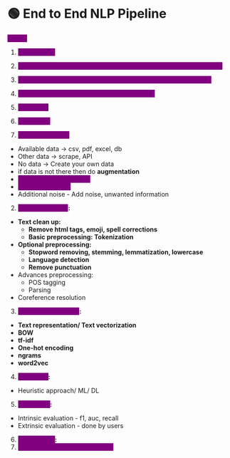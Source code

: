 # 🟢 End to End NLP Pipeline

<mark style="color:purple;background-color:purple;">**Steps:**</mark>

1. <mark style="color:purple;background-color:purple;">**Get the data**</mark>
2. <mark style="color:purple;background-color:purple;">**Clean the data by removing ⇒ url , html tags, emoji, spell correction**</mark>
3. <mark style="color:purple;background-color:purple;">**Stopwords, stemming / lemmatization ⇒ Depending on usecase**</mark>
4. <mark style="color:purple;background-color:purple;">**Feature engineering ⇒ tf-idf , bow, word2vec**</mark>
5. <mark style="color:purple;background-color:purple;">**Modelling**</mark>&#x20;
6. <mark style="color:purple;background-color:purple;">**Evaluation**</mark>



1. <mark style="color:purple;background-color:purple;">**Data acquisition:**</mark>

* Available data -> csv, pdf, excel, db
* Other data -> scrape, API
* No data -> Create your own data
* if data is not there then do **augmentation**
* <mark style="color:purple;background-color:purple;">**Replace with synonyms**</mark>
* <mark style="color:purple;background-color:purple;">**Back translations**</mark>
* Additional noise - Add noise, unwanted information

2. <mark style="color:purple;background-color:purple;">**Text preparation**</mark>**:**

* **Text clean up:**
  * **Remove html tags, emoji, spell corrections**
  * **Basic preprocessing: Tokenization**
* **Optional preprocessing:**
  * **Stopword removing, stemming, lemmatization, lowercase**
  * **Language detection**
  * **Remove punctuation**
* Advances preprocessing:
  * POS tagging
  * Parsing
* Coreference resolution

3. <mark style="color:purple;background-color:purple;">**Feature engineering**</mark>**:**

* **Text representation/ Text vectorization**
* **BOW**
* **tf-idf**
* **One-hot encoding**
* **ngrams**
* **word2vec**

4. <mark style="color:purple;background-color:purple;">**Modelling**</mark>**:**

* Heuristic approach/ ML/ DL

5. <mark style="color:purple;background-color:purple;">**Evaluation**</mark>**:**

* Intrinsic evaluation - f1, auc, recall
* Extrinsic evaluation - done by users

6. <mark style="color:purple;background-color:purple;">**Deployment**</mark>**:**
7. <mark style="color:purple;background-color:purple;">**Monitoring and model updating**</mark>
